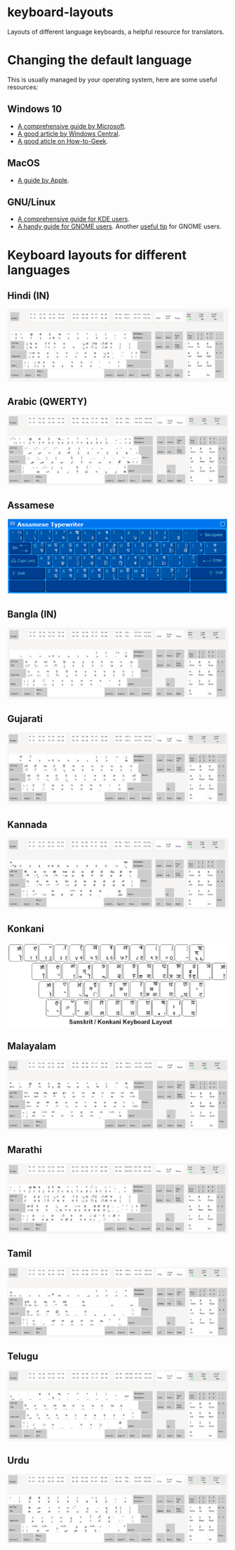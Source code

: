 # keyboard-layouts
Layouts of different language keyboards, a helpful resource for translators.

# Changing the default language
 
This is usually managed by your operating system, here are some useful resources:
 
## Windows 10

- [A comprehensive guide by Microsoft](https://support.microsoft.com/en-us/windows/manage-the-input-and-display-language-settings-in-windows-10-12a10cb4-8626-9b77-0ccb-5013e0c7c7a2).  
- [A good article by Windows Central](https://www.windowscentral.com/how-properly-change-system-default-language-windows-10).  
- [A good aticle on How-to-Geek](https://www.howtogeek.com/232659/how-to-change-the-display-language-in-windows-10/).

## MacOS

- [A guide by Apple](https://support.apple.com/en-in/guide/mac-help/mchlp1406/mac).

## GNU/Linux

- [A comprehensive guide for KDE users](https://userbase.kde.org/Tutorials/Change_Plasma_Language).  
- [A handy guide for GNOME users](https://help.gnome.org/users/gnome-help/stable/session-language.html.en). Another [useful tip](https://help.gnome.org/users/gnome-help/stable/keyboard-layouts.html.en) for GNOME users.

# Keyboard layouts for different languages

## Hindi (IN)
![](https://github.com/championquizzer/keyboard-layouts/blob/main/imgs/hindi-in.png)

## Arabic (QWERTY)
![](https://github.com/championquizzer/keyboard-layouts/blob/main/imgs/arabic-qwerty.png)

## Assamese
![](https://github.com/championquizzer/keyboard-layouts/blob/main/imgs/assamese.png)

## Bangla (IN)
![](https://github.com/championquizzer/keyboard-layouts/blob/main/imgs/bangla-in.png)

## Gujarati
![](https://github.com/championquizzer/keyboard-layouts/blob/main/imgs/gujarati.png)

## Kannada
![](https://github.com/championquizzer/keyboard-layouts/blob/main/imgs/kannada.png)

## Konkani
![](https://github.com/championquizzer/keyboard-layouts/blob/main/imgs/konkani.jpg)

## Malayalam
![](https://github.com/championquizzer/keyboard-layouts/blob/main/imgs/malayalam.png)

## Marathi
![](https://github.com/championquizzer/keyboard-layouts/blob/main/imgs/marathi-kagapa-phonetic.png)

## Tamil
![](https://github.com/championquizzer/keyboard-layouts/blob/main/imgs/tamil-inscript.png)

## Telugu
![](https://github.com/championquizzer/keyboard-layouts/blob/main/imgs/telugu.png)

## Urdu
![](https://github.com/championquizzer/keyboard-layouts/blob/main/imgs/urdu.png)
